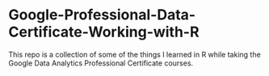 # Google-Professional-Data-Certificate-Working-with-R

This repo is a collection of some of the things I learned in R while taking the Google Data Analytics Professional Certificate courses. 
